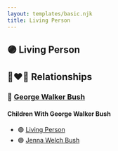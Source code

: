 ```yaml
---
layout: templates/basic.njk
title: Living Person
---
```

## 🟣 Living Person

## 👩‍❤️‍👨 Relationships

### 🔵 [George Walker Bush](/people/2/29497980)

#### Children With George Walker Bush
* 🟣 [Living Person](/people/4/44267257)
* 🟣 [Jenna Welch Bush](/people/8/82743343)